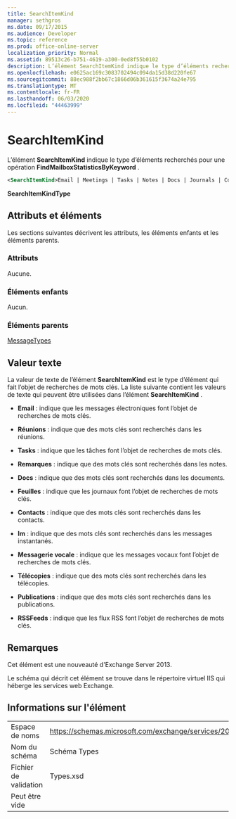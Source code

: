 ```yaml
---
title: SearchItemKind
manager: sethgros
ms.date: 09/17/2015
ms.audience: Developer
ms.topic: reference
ms.prod: office-online-server
localization_priority: Normal
ms.assetid: 89513c26-b751-4619-a300-0ed8f55b0102
description: L’élément SearchItemKind indique le type d’éléments recherchés pour une opération FindMailboxStatisticsByKeyword.
ms.openlocfilehash: e0625ac169c3083702494c094da15d38d220fe67
ms.sourcegitcommit: 88ec988f2bb67c1866d06b361615f3674a24e795
ms.translationtype: MT
ms.contentlocale: fr-FR
ms.lasthandoff: 06/03/2020
ms.locfileid: "44463999"
---
```

# <a name="searchitemkind"></a>SearchItemKind

L’élément **SearchItemKind** indique le type d’éléments recherchés pour une opération **FindMailboxStatisticsByKeyword** . 
  
```XML
<SearchItemKind>Email | Meetings | Tasks | Notes | Docs | Journals | Contacts | Im | Voicemail | Faxes | Posts | Rssfeeds</SearchItemKind>
```

 **SearchItemKindType**
## <a name="attributes-and-elements"></a>Attributs et éléments

Les sections suivantes décrivent les attributs, les éléments enfants et les éléments parents.
  
### <a name="attributes"></a>Attributs

Aucune.
  
### <a name="child-elements"></a>Éléments enfants

Aucun.
  
### <a name="parent-elements"></a>Éléments parents

[MessageTypes](messagetypes.md)
  
## <a name="text-value"></a>Valeur texte

La valeur de texte de l’élément **SearchItemKind** est le type d’élément qui fait l’objet de recherches de mots clés. La liste suivante contient les valeurs de texte qui peuvent être utilisées dans l’élément **SearchItemKind** . 
  
- **Email** : indique que les messages électroniques font l’objet de recherches de mots clés. 
    
- **Réunions** : indique que des mots clés sont recherchés dans les réunions. 
    
- **Tasks** : indique que les tâches font l’objet de recherches de mots clés. 
    
- **Remarques** : indique que des mots clés sont recherchés dans les notes. 
    
- **Docs** : indique que des mots clés sont recherchés dans les documents. 
    
- **Feuilles** : indique que les journaux font l’objet de recherches de mots clés. 
    
- **Contacts** : indique que des mots clés sont recherchés dans les contacts. 
    
- **Im** : indique que des mots clés sont recherchés dans les messages instantanés. 
    
- **Messagerie vocale** : indique que les messages vocaux font l’objet de recherches de mots clés. 
    
- **Télécopies** : indique que des mots clés sont recherchés dans les télécopies. 
    
- **Publications** : indique que des mots clés sont recherchés dans les publications. 
    
- **RSSFeeds** : indique que les flux RSS font l’objet de recherches de mots clés. 
    
## <a name="remarks"></a>Remarques

Cet élément est une nouveauté d'Exchange Server 2013.
  
Le schéma qui décrit cet élément se trouve dans le répertoire virtuel IIS qui héberge les services web Exchange.
  
## <a name="element-information"></a>Informations sur l'élément

|||
|:-----|:-----|
|Espace de noms  <br/> |https://schemas.microsoft.com/exchange/services/2006/types  <br/> |
|Nom du schéma  <br/> |Schéma Types  <br/> |
|Fichier de validation  <br/> |Types.xsd  <br/> |
|Peut être vide  <br/> ||
   

